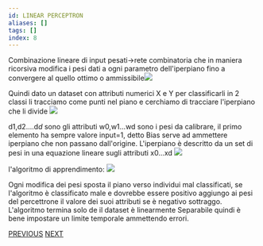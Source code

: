 ```yaml
---
id: LINEAR PERCEPTRON
aliases: []
tags: []
index: 8
---
```


Combinazione lineare di input pesati->rete combinatoria che in maniera ricorsiva modifica i pesi dati a ogni parametro dell'iperpiano fino a convergere al quello ottimo o ammissibile![](datamining/Pasted_image_20231230121407.png)

Quindi dato un dataset con attributi numerici X e Y per classificarli in 2 classi li tracciamo come punti nel piano e cerchiamo di tracciare l'iperpiano che li divide
![](datamining/Pasted_image_20231230121721.png)

d1,d2....d*d* sono gli attributi w0,w1...wd sono i pesi da calibrare, il primo elemento ha sempre valore input=1, detto Bias serve ad ammettere iperpiano che non passano dall'origine.
L'iperpiano è descritto da un set di pesi in una equazione lineare sugli attributi x0...xd ![](datamining/Pasted_image_20231230122322.png)

l'algoritmo di apprendimento:
![](datamining/Pasted_image_20231230122400.png)

Ogni modifica dei pesi sposta il piano verso individui mal classificati, se l'algoritmo è classificato male e dovrebbe essere positivo aggiungo ai pesi del percettrone il valore dei suoi attributi se è negativo sottraggo.
L'algoritmo termina solo de il dataset  è linearmente Separabile quindi è bene impostare un limite temporale ammettendo errori.

[PREVIOUS](datamining/classification/naive_bayes_classifier.md) [NEXT](datamining/classification/svm.md)
